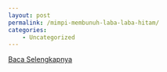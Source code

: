 ```yaml
---
layout: post
permalink: /mimpi-membunuh-laba-laba-hitam/
categories:
    - Uncategorized
---
```


[Baca Selengkapnya](/07)